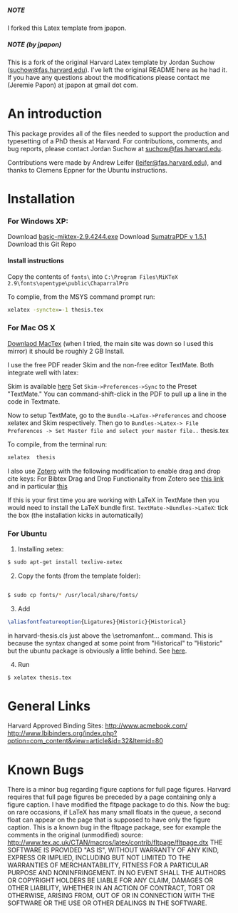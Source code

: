 ##### NOTE

I forked this Latex template from jpapon.

##### NOTE (by jpapon)

This is a fork of the original Harvard Latex template by Jordan Suchow (suchow@fas.harvard.edu). 
I've left the original README here as he had it. If you have any questions about the modifications please contact me (Jeremie Papon) at jpapon at gmail dot com.

An introduction
===============

This package provides all of the files needed to support the production and typesetting of a PhD thesis at Harvard. For contributions, comments, and bug reports, please contact Jordan Suchow at suchow@fas.harvard.edu.

Contributions were made by Andrew Leifer (leifer@fas.harvard.edu), and thanks to Clemens Eppner for the Ubuntu instructions.

Installation
============

### For Windows XP: ###

Download [basic-miktex-2.9.4244.exe](http://miktex.org/)
Download [SumatraPDF v 1.5.1](http://blog.kowalczyk.info/software/sumatrapdf/free-pdf-reader.html)
Download this Git Repo

#### Install instructions
Copy the contents of `fonts\` into
`C:\Program Files\MiKTeX 2.9\fonts\opentype\public\ChaparralPro`

To complie, from the MSYS command prompt run:
```cmd
xelatex -synctex=-1 thesis.tex
```


### For Mac OS X ###

[Downlaod MacTex](http://mirror.unl.edu/ctan/systems/mac/mactex/MacTeX.mpkg.zip)
(when I tried, the main site was down so I used this mirror)
it should be roughly 2 GB
Install.

I use the free PDF reader Skim and the non-free editor TextMate. Both integrate well with latex:

Skim is available [here](http://skim-app.sourceforge.net/)
Set `Skim->Preferences->Sync` to the Preset "TextMate." You can command-shift-click in the PDF to pull up a line in the code in Textmate.

Now to setup TextMate, go to the `Bundle->LaTex->Preferences` and choose xelatex and Skim respectively.
Then go to `Bundles->Latex-> File Preferences -> Set Master file and select your master file..` thesis.tex

To compile, from the terminal run:
```cmd
xelatex  thesis
```

I also use [Zotero](http://www.zotero.org/) with the following modification to enable drag and drop cite keys:
For Bibtex Drag and Drop Functionality from Zotero see [this link](http://forums.zotero.org/discussion/5094/drag-and-drop-bibtex-cite/)
and in particular [this](http://pastebin.com/GXmCJevn)

If this is your first time you are working with LaTeX in TextMate then you would need to install the LaTeX bundle first.
`TextMate->Bundles->LaTeX`: tick the box (the installation kicks in automatically)

### For Ubuntu ###

1. Installing xetex:
```bash
$ sudo apt-get install texlive-xetex
```

2. Copy the fonts (from the template folder):
```bash

$ sudo cp fonts/* /usr/local/share/fonts/
```

3. Add
```tex
\aliasfontfeatureoption{Ligatures}{Historic}{Historical}
```

in harvard-thesis.cls just above the \setromanfont... command.
This is because the syntax changed at some point from "Historical" to
"Historic" but the ubuntu package is obviously a little behind. See
[here](http://tug.org/pipermail/xetex/2010-September/018106.html).

4. Run 
```bash
$ xelatex thesis.tex
```


General Links
=============

Harvard Approved Binding Sites:
http://www.acmebook.com/
http://www.lbibinders.org/index.php?option=com_content&view=article&id=32&Itemid=80

Known Bugs
==========
There is a minor bug regarding figure captions for full page figures. Harvard requires that full page figures be preceded by a page containing only a figure caption. I have modified the fltpage package to do this. Now the bug: on rare occasions, if LaTeX has many small floats in the queue, a second float can appear on the page that is supposed to have only the figure caption. This is a known bug in the fltpage package, see for example the comments in the original (unmodified) source: http://www.tex.ac.uk/CTAN/macros/latex/contrib/fltpage/fltpage.dtx
THE SOFTWARE IS PROVIDED "AS IS", WITHOUT WARRANTY OF ANY KIND, EXPRESS OR IMPLIED, INCLUDING BUT NOT LIMITED TO THE WARRANTIES OF MERCHANTABILITY, FITNESS FOR A PARTICULAR PURPOSE AND NONINFRINGEMENT. IN NO EVENT SHALL THE AUTHORS OR COPYRIGHT HOLDERS BE LIABLE FOR ANY CLAIM, DAMAGES OR OTHER LIABILITY, WHETHER IN AN ACTION OF CONTRACT, TORT OR OTHERWISE, ARISING FROM, OUT OF OR IN CONNECTION WITH THE SOFTWARE OR THE USE OR OTHER DEALINGS IN THE SOFTWARE.
